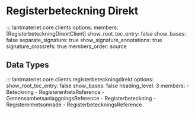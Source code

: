 # Registerbeteckning Direkt

::: lantmateriet.core.clients
    options:
      members: [RegisterbeteckningDirektClient]
      show_root_toc_entry: false
      show_bases: false
      separate_signature: true
      show_signature_annotations: true
      signature_crossrefs: true
      members_order: source

## Data Types

::: lantmateriet.core.clients.registerbeteckningdirekt
    options:
      show_root_toc_entry: false
      show_bases: false
      heading_level: 3
      members:
        - Beteckning
        - RegisterenhetsReference
        - GemensamhetsanlaggningsReference
        - Registerbeteckning
        - Registerenhetsomrade
        - RegisterbeteckningsReference
